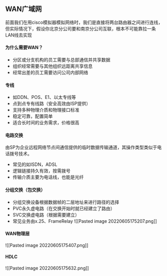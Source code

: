 ## WAN广域网
前面我们在用cisco模拟器模拟网络时，我们是直接将两台路由器之间进行连线，但实际情况下，假设你北京分公司要和南京分公司互联，根本不可能靠拉一条LAN线去实现

#### 为什么需要WAN？
- 分区或分支机构的员工需要与总部通信并共享数据
- 组织经常需要与其他组织远距离共享信息
- 经常出差的员工需要访问公司内部网络

#### 专线
- 如DDN、POS、E1、以太专线等
- 点到点专有线路（安全高效由ISP提供）
- 支持多种物理介质和物理接口标准
- 稳定可靠，配置简单
- 适合长时间的业务需求，价格很高

#### 电路交换
由SP为企业远程网络节点间通信提供的临时数据传输通道，其操作类型类似于电话拨号技术。
- 常见的如ISDN，ADSL
- 逻辑链接持久有效，按需拨号
- 传输介质主要为电话线，也能是光纤

#### 分组交换（包交换）
- 分组交换设备根据数据帧的二层地址来进行路径的选择
- PVC永久虚电路（在交换开始时就已经建立了路由）
- SVC交换虚电路（根据需要建立）
- 常见业务由x.25、FrameRelay
![[Pasted image 20220605175207.png]]


#### WAN物理层
![[Pasted image 20220605175407.png]]

#### HDLC
![[Pasted image 20220605175632.png]]